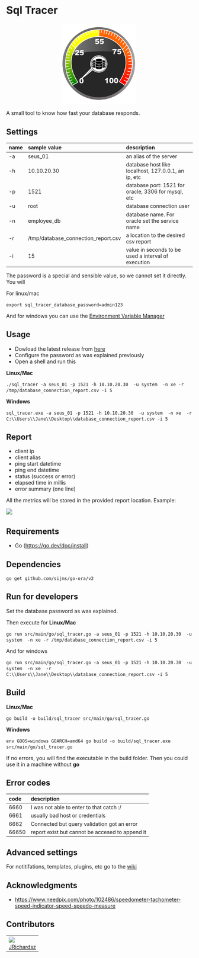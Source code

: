 # Sql Tracer

<!-- <p float="left">
  <img src="./.coverage/branches.svg">
  <img src="./.coverage/functions.svg">
  <img src="./.coverage/lines.svg">
  <img src="./.coverage/statements.svg">
</p> -->


<p align="center">
  <img src="./.assets/logo.png" width=200 ></img>
</p>

A small tool to know how fast your database responds.

## Settings

|name| sample value |description|
|:--|:--|:--|
|-a| seus_01 | an alias of the server|
|-h| 10.10.20.30 | database host like localhost, 127.0.0.1, an ip, etc|
|-p| 1521 | database port: 1521 for oracle, 3306 for mysql, etc|
|-u| root | database connection user|
|-n| employee_db | database name. For oracle set the service name|
|-r| /tmp/database_connection_report.csv  | a location to the desired csv report|
|-i| 15 | value in seconds to be used a interval of execution|

The password is a special and sensible value, so we cannot set it directly. You will

For linux/mac

```
export sql_tracer_database_password=admin123
```

And for windows you can use the [Environment Variable Manager](https://github.com/usil/sql_tracer/wiki/Environment-Variables-Manager)

## Usage

- Dowload the latest release from [here](https://github.com/usil/sql_tracer/releases)
- Configure the password as was explained previously
- Open a shell and run this


**Linux/Mac**

```
./sql_tracer -a seus_01 -p 1521 -h 10.10.20.30  -u system  -n xe -r /tmp/database_connection_report.csv -i 5
```

**Windows**

```
sql_tracer.exe -a seus_01 -p 1521 -h 10.10.20.30  -u system  -n xe  -r C:\\Users\\Jane\\Desktop\\database_connection_report.csv -i 5
```


## Report

- client ip
- client alias
- ping start datetime
- ping end datetime
- status (success or error)
- elapsed time in millis
- error summary (one line)

All the metrics will be stored in the provided report location. Example:

<img src="https://github.com/usil/sql_tracer/assets/3322836/5665ee58-cb9f-4057-9dd1-d2317743b647" width=600>

## Requirements

- Go (https://go.dev/doc/install)

## Dependencies

```
go get github.com/sijms/go-ora/v2
```

## Run for developers

Set the database password as was explained.

Then execute for **Linux/Mac**

```
go run src/main/go/sql_tracer.go -a seus_01 -p 1521 -h 10.10.20.30  -u system  -n xe -r /tmp/database_connection_report.csv -i 5
```

And for windows

```
go run src/main/go/sql_tracer.go -a seus_01 -p 1521 -h 10.10.20.30  -u system  -n xe  -r C:\\Users\\Jane\\Desktop\\database_connection_report.csv -i 5
```

## Build

**Linux/Mac**

```
go build -o build/sql_tracer src/main/go/sql_tracer.go
```

**Windows**

```
env GOOS=windows GOARCH=amd64 go build -o build/sql_tracer.exe src/main/go/sql_tracer.go
```

If no errors, you will find the executable in the build folder. Then you could use it in a machine without **go**

## Error codes

|code| description|
|:--|:--|
|6660| I was not able to enter to that catch :/ |
|6661| usually bad host or credentials |
|6662| Connected but query validation got an error |
|66650| report exist but cannot be accesed to append it |

## Advanced settings

For notitifations, templates, plugins, etc go to the [wiki](https://github.com/usil/sql_tracer/wiki)

## Acknowledgments

- https://www.needpix.com/photo/102486/speedometer-tachometer-speed-indicator-speed-speedo-measure

## Contributors

<table>
  <tbody>    
    <td>
      <img src="https://avatars0.githubusercontent.com/u/3322836?s=460&v=4" width="100px;"/>
      <br />
      <label><a href="http://jrichardsz.github.io/">JRichardsz</a></label>
      <br />
    </td>
  </tbody>
</table>